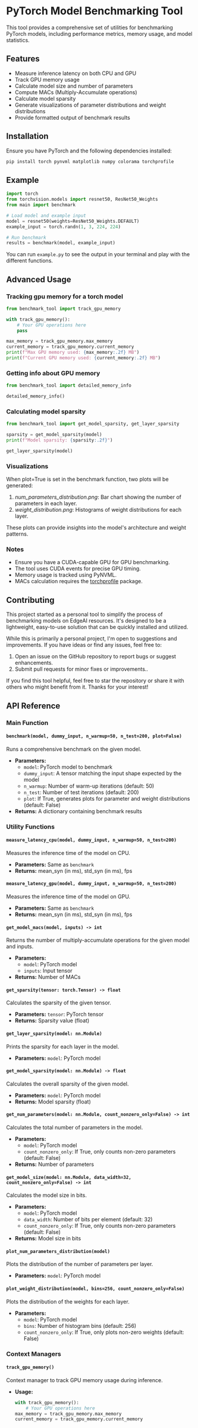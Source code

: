# PyTorch Model Benchmarking Tool

This tool provides a comprehensive set of utilities for benchmarking PyTorch models, including performance metrics, memory usage, and model statistics.

## Features

- Measure inference latency on both CPU and GPU
- Track GPU memory usage
- Calculate model size and number of parameters
- Compute MACs (Multiply-Accumulate operations)
- Calculate model sparsity
- Generate visualizations of parameter distributions and weight distributions
- Provide formatted output of benchmark results

## Installation

Ensure you have PyTorch and the following dependencies installed:

```bash
pip install torch pynvml matplotlib numpy colorama torchprofile
```

## Example
```python 
import torch 
from torchvision.models import resnet50, ResNet50_Weights
from main import benchmark

# Load model and example input
model = resnet50(weights=ResNet50_Weights.DEFAULT)
example_input = torch.randn(1, 3, 224, 224)

# Run benchmark 
results = benchmark(model, example_input)
```
You can run ```example.py``` to see the output in your terminal and play with the different functions. 


## Advanced Usage 
### Tracking gpu memory for a torch model
```python
from benchmark_tool import track_gpu_memory

with track_gpu_memory():
    # Your GPU operations here
    pass

max_memory = track_gpu_memory.max_memory
current_memory = track_gpu_memory.current_memory
print(f"Max GPU memory used: {max_memory:.2f} MB")
print(f"Current GPU memory used: {current_memory:.2f} MB")
```
### Getting info about GPU memory
```python
from benchmark_tool import detailed_memory_info

detailed_memory_info()
```
### Calculating model sparsity 
```python 
from benchmark_tool import get_model_sparsity, get_layer_sparsity

sparsity = get_model_sparsity(model)
print(f"Model sparsity: {sparsity:.2f}")

get_layer_sparsity(model)
```

### Visualizations

When plot=True is set in the benchmark function, two plots will be generated:

1) *num_parameters_distribution.png*: Bar chart showing the number of parameters in each layer.
2) *weight_distribution.png*: Histograms of weight distributions for each layer.

These plots can provide insights into the model's architecture and weight patterns.


### Notes

- Ensure you have a CUDA-capable GPU for GPU benchmarking.
- The tool uses CUDA events for precise GPU timing.
- Memory usage is tracked using PyNVML.
- MACs calculation requires the [torchprofile](https://github.com/zhijian-liu/torchprofile) package.


## Contributing

This project started as a personal tool to simplify the process of benchmarking models on EdgeAI resources. It's designed to be a lightweight, easy-to-use solution that can be quickly installed and utilized.

While this is primarily a personal project, I'm open to suggestions and improvements. If you have ideas or find any issues, feel free to:

1. Open an issue on the GitHub repository to report bugs or suggest enhancements.
2. Submit pull requests for minor fixes or improvements..

If you find this tool helpful, feel free to star the repository or share it with others who might benefit from it. Thanks for your interest!
## API Reference

### Main Function

#### `benchmark(model, dummy_input, n_warmup=50, n_test=200, plot=False)`

Runs a comprehensive benchmark on the given model.

- **Parameters:**
  - `model`: PyTorch model to benchmark
  - `dummy_input`: A tensor matching the input shape expected by the model
  - `n_warmup`: Number of warm-up iterations (default: 50)
  - `n_test`: Number of test iterations (default: 200)
  - `plot`: If True, generates plots for parameter and weight distributions (default: False)
- **Returns:** A dictionary containing benchmark results

### Utility Functions

#### `measure_latency_cpu(model, dummy_input, n_warmup=50, n_test=200)`

Measures the inference time of the model on CPU.

- **Parameters:** Same as `benchmark`
- **Returns:** mean_syn (in ms), std_syn (in ms), fps

#### `measure_latency_gpu(model, dummy_input, n_warmup=50, n_test=200)`

Measures the inference time of the model on GPU.

- **Parameters:** Same as `benchmark`
- **Returns:** mean_syn (in ms), std_syn (in ms), fps

#### `get_model_macs(model, inputs) -> int`

Returns the number of multiply-accumulate operations for the given model and inputs.

- **Parameters:**
  - `model`: PyTorch model
  - `inputs`: Input tensor
- **Returns:** Number of MACs

#### `get_sparsity(tensor: torch.Tensor) -> float`

Calculates the sparsity of the given tensor.

- **Parameters:** `tensor`: PyTorch tensor
- **Returns:** Sparsity value (float)

#### `get_layer_sparsity(model: nn.Module)`

Prints the sparsity for each layer in the model.

- **Parameters:** `model`: PyTorch model

#### `get_model_sparsity(model: nn.Module) -> float`

Calculates the overall sparsity of the given model.

- **Parameters:** `model`: PyTorch model
- **Returns:** Model sparsity (float)

#### `get_num_parameters(model: nn.Module, count_nonzero_only=False) -> int`

Calculates the total number of parameters in the model.

- **Parameters:**
  - `model`: PyTorch model
  - `count_nonzero_only`: If True, only counts non-zero parameters (default: False)
- **Returns:** Number of parameters

#### `get_model_size(model: nn.Module, data_width=32, count_nonzero_only=False) -> int`

Calculates the model size in bits.

- **Parameters:**
  - `model`: PyTorch model
  - `data_width`: Number of bits per element (default: 32)
  - `count_nonzero_only`: If True, only counts non-zero parameters (default: False)
- **Returns:** Model size in bits

#### `plot_num_parameters_distribution(model)`

Plots the distribution of the number of parameters per layer.

- **Parameters:** `model`: PyTorch model

#### `plot_weight_distribution(model, bins=256, count_nonzero_only=False)`

Plots the distribution of the weights for each layer.

- **Parameters:**
  - `model`: PyTorch model
  - `bins`: Number of histogram bins (default: 256)
  - `count_nonzero_only`: If True, only plots non-zero weights (default: False)

### Context Managers

#### `track_gpu_memory()`

Context manager to track GPU memory usage during inference.

- **Usage:**
  ```python
  with track_gpu_memory():
      # Your GPU operations here
  max_memory = track_gpu_memory.max_memory
  current_memory = track_gpu_memory.current_memory
  ```
